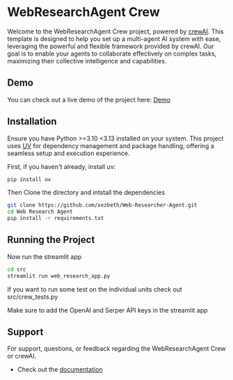 # WebResearchAgent Crew

Welcome to the WebResearchAgent Crew project, powered by [crewAI](https://crewai.com). This template is designed to help you set up a multi-agent AI system with ease, leveraging the powerful and flexible framework provided by crewAI. Our goal is to enable your agents to collaborate effectively on complex tasks, maximizing their collective intelligence and capabilities.

## Demo

You can check out a live demo of the project here: [Demo](https://web-researcher-agent-4zl5a9hlrbzvk5vodfb7pj.streamlit.app/)

## Installation

Ensure you have Python >=3.10 <3.13 installed on your system. This project uses [UV](https://docs.astral.sh/uv/) for dependency management and package handling, offering a seamless setup and execution experience.

First, if you haven't already, install uv:

```bash
pip install uv
```
Then Clone the directory and intstall the dependencies
```bash
git clone https://github.com/xezbeth/Web-Researcher-Agent.git
cd Web Research Agent
pip install -r requirements.txt
```
## Running the Project

Now run the streamlit app
```bash
cd src
streamlit run web_research_app.py
```
If you want to run some test on the individual units check out src/crew_tests.py

Make sure to add the OpenAI and Serper API keys in the streamlit app

## Support

For support, questions, or feedback regarding the WebResearchAgent Crew or crewAI.
- Check out the [documentation](documentation/docs.md)
